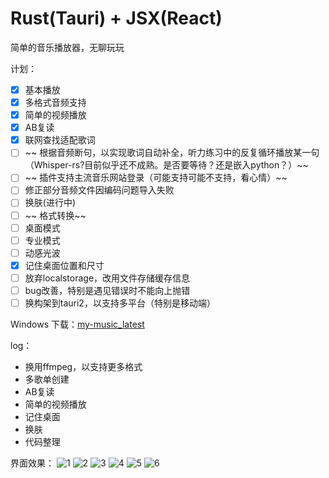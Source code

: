 # Rust(Tauri) + JSX(React)

简单的音乐播放器，无聊玩玩

计划：
- [x] 基本播放
- [x] 多格式音频支持
- [x] 简单的视频播放
- [x] AB复读
- [x] 联网查找适配歌词
- [ ] ~~ 根据音频断句，以实现歌词自动补全，听力练习中的反复循环播放某一句（Whisper-rs?目前似乎还不成熟。是否要等待？还是嵌入python？）~~
- [ ] ~~ 插件支持主流音乐网站登录（可能支持可能不支持，看心情）~~
- [ ] 修正部分音频文件因编码问题导入失败
- [ ] 换肤(进行中)
- [ ] ~~ 格式转换~~
- [ ] 桌面模式
- [ ] 专业模式
- [ ] 动感光波
- [x] 记住桌面位置和尺寸
- [ ] 放弃localstorage，改用文件存储缓存信息
- [ ] bug改善，特别是遇见错误时不能向上抛错
- [ ] 换构架到tauri2，以支持多平台（特别是移动端）

Windows 下载：[my-music_latest](https://github.com/hellolio/my_music/releases)

log：
- 换用ffmpeg，以支持更多格式
- 多歌单创建
- AB复读
- 简单的视频播放
- 记住桌面
- 换肤
- 代码整理

界面效果：
![1](markdown/pc3.png)
![2](markdown/pc1.png)
![3](markdown/pc2.png)
![4](markdown/mobile1.png)
![5](markdown/mobile2.png)
![6](markdown/mobile3.png)

